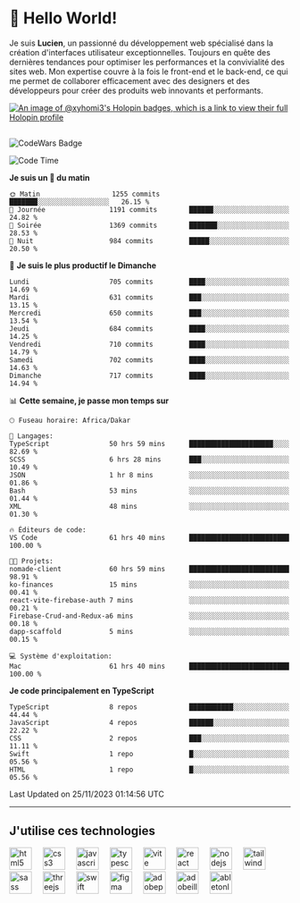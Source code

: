 # 👋 Hello World!

Je suis **Lucien**, un passionné du développement web spécialisé dans la création d'interfaces utilisateur exceptionnelles. Toujours en quête des dernières tendances pour optimiser les performances et la convivialité des sites web. Mon expertise couvre à la fois le front-end et le back-end, ce qui me permet de collaborer efficacement avec des designers et des développeurs pour créer des produits web innovants et performants.

[![An image of @xyhomi3's Holopin badges, which is a link to view their full Holopin profile](https://holopin.me/xyhomi3)](https://holopin.io/@xyhomi3)

##

![CodeWars Badge](https://www.codewars.com/users/xyhomi3/badges/small)

<!--START_SECTION:waka-->
![Code Time](http://img.shields.io/badge/Code%20Time-321%20hrs%2045%20mins-blue)

**Je suis un 🐤 du matin** 

```text
🌞 Matin                  1255 commits        ███████░░░░░░░░░░░░░░░░░░   26.15 % 
🌆 Journée                1191 commits        ██████░░░░░░░░░░░░░░░░░░░   24.82 % 
🌃 Soirée                 1369 commits        ███████░░░░░░░░░░░░░░░░░░   28.53 % 
🌙 Nuit                   984 commits         █████░░░░░░░░░░░░░░░░░░░░   20.50 % 
```
📅 **Je suis le plus productif le Dimanche** 

```text
Lundi                    705 commits         ████░░░░░░░░░░░░░░░░░░░░░   14.69 % 
Mardi                    631 commits         ███░░░░░░░░░░░░░░░░░░░░░░   13.15 % 
Mercredi                 650 commits         ███░░░░░░░░░░░░░░░░░░░░░░   13.54 % 
Jeudi                    684 commits         ████░░░░░░░░░░░░░░░░░░░░░   14.25 % 
Vendredi                 710 commits         ████░░░░░░░░░░░░░░░░░░░░░   14.79 % 
Samedi                   702 commits         ████░░░░░░░░░░░░░░░░░░░░░   14.63 % 
Dimanche                 717 commits         ████░░░░░░░░░░░░░░░░░░░░░   14.94 % 
```


📊 **Cette semaine, je passe mon temps sur** 

```text
🕑︎ Fuseau horaire: Africa/Dakar

💬 Langages: 
TypeScript               50 hrs 59 mins      █████████████████████░░░░   82.69 % 
SCSS                     6 hrs 28 mins       ███░░░░░░░░░░░░░░░░░░░░░░   10.49 % 
JSON                     1 hr 8 mins         ░░░░░░░░░░░░░░░░░░░░░░░░░   01.86 % 
Bash                     53 mins             ░░░░░░░░░░░░░░░░░░░░░░░░░   01.44 % 
XML                      48 mins             ░░░░░░░░░░░░░░░░░░░░░░░░░   01.30 % 

🔥 Éditeurs de code: 
VS Code                  61 hrs 40 mins      █████████████████████████   100.00 % 

🐱‍💻 Projets: 
nomade-client            60 hrs 59 mins      █████████████████████████   98.91 % 
ko-finances              15 mins             ░░░░░░░░░░░░░░░░░░░░░░░░░   00.41 % 
react-vite-firebase-auth 7 mins              ░░░░░░░░░░░░░░░░░░░░░░░░░   00.21 % 
Firebase-Crud-and-Redux-a6 mins              ░░░░░░░░░░░░░░░░░░░░░░░░░   00.18 % 
dapp-scaffold            5 mins              ░░░░░░░░░░░░░░░░░░░░░░░░░   00.15 % 

💻 Système d'exploitation: 
Mac                      61 hrs 40 mins      █████████████████████████   100.00 % 
```

**Je code principalement en TypeScript** 

```text
TypeScript               8 repos             ███████████░░░░░░░░░░░░░░   44.44 % 
JavaScript               4 repos             ██████░░░░░░░░░░░░░░░░░░░   22.22 % 
CSS                      2 repos             ███░░░░░░░░░░░░░░░░░░░░░░   11.11 % 
Swift                    1 repo              █░░░░░░░░░░░░░░░░░░░░░░░░   05.56 % 
HTML                     1 repo              █░░░░░░░░░░░░░░░░░░░░░░░░   05.56 % 
```




 Last Updated on 25/11/2023 01:14:56 UTC
<!--END_SECTION:waka-->
---

## J'utilise ces technologies

<div align="left">
  <img src="https://skillicons.dev/icons?i=html" height="40" alt="html5 logo"  />
  <img width="12" />
  <img src="https://skillicons.dev/icons?i=css" height="40" alt="css3 logo"  />
  <img width="12" />
  <img src="https://skillicons.dev/icons?i=js" height="40" alt="javascript logo"  />
  <img width="12" />
  <img src="https://skillicons.dev/icons?i=ts" height="40" alt="typescript logo"  />
  <img width="12" />
  <img src="https://skillicons.dev/icons?i=vite" height="40" alt="vite logo"  />
  <img width="12" />
  <img src="https://skillicons.dev/icons?i=react" height="40" alt="react logo"  />
  <img width="12" />
  <img src="https://cdn.jsdelivr.net/gh/devicons/devicon/icons/nodejs/nodejs-original.svg" height="40" alt="nodejs logo"  />
  <img width="12" />
  <img src="https://skillicons.dev/icons?i=tailwind" height="40" alt="tailwindcss logo"  />
  <img width="12" />
  <img src="https://skillicons.dev/icons?i=sass" height="40" alt="sass logo"  />
  <img width="12" />
  <img src="https://skillicons.dev/icons?i=threejs" height="40" alt="threejs logo"  />
  <img width="12" />
  <img src="https://skillicons.dev/icons?i=swift" height="40" alt="swift logo"  />
  <img width="12" />
  <img src="https://skillicons.dev/icons?i=figma" height="40" alt="figma logo"  />
  <img width="12" />
  <img src="https://skillicons.dev/icons?i=ps" height="40" alt="adobephotoshop logo"  />
  <img width="12" />
  <img src="https://skillicons.dev/icons?i=ai" height="40" alt="adobeillustrator logo"  />
  <img width="12" />
  <img src="https://skillicons.dev/icons?i=ableton" height="40" alt="abletonlive logo"  />
</div>



